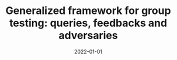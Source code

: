---
# Documentation: https://wowchemy.com/docs/managing-content/

title: 'Generalized framework for group testing: queries, feedbacks and adversaries'
subtitle: ''
summary: ''
authors:
- Marek Klonowski
- Dariusz R. Kowalski
- Dominik S. Pająk
tags: []
categories: []
date: '2022-01-01'
lastmod: 2022-10-07T05:14:29Z
featured: false
draft: false

# Featured image
# To use, add an image named `featured.jpg/png` to your page's folder.
# Focal points: Smart, Center, TopLeft, Top, TopRight, Left, Right, BottomLeft, Bottom, BottomRight.
image:
  caption: ''
  focal_point: ''
  preview_only: false

# Projects (optional).
#   Associate this post with one or more of your projects.
#   Simply enter your project's folder or file name without extension.
#   E.g. `projects = ["internal-project"]` references `content/project/deep-learning/index.md`.
#   Otherwise, set `projects = []`.
projects: []
publishDate: '2022-10-07T05:14:28.035036Z'
publication_types:
- '2'
abstract: ''
publication: '*Theoretical Computer Science*'
doi: 10.1016/j.tcs.2022.03.026
links:
- name: URL
  url: https://www.sciencedirect.com/science/article/pii/S0304397522001669?via%3Dihub
---